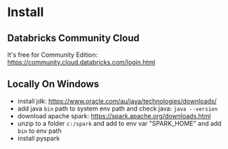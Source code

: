 # Install

## Databricks Community Cloud
It's free for Community Edition: https://community.cloud.databricks.com/login.html

## Locally On Windows
- install jdk: https://www.oracle.com/au/java/technologies/downloads/
- add java `bin` path to system env path and check java: `java --version`
- download apache spark: https://spark.apache.org/downloads.html
- unzip to a folder `c:/spark` and add to env var "SPARK_HOME" and add `bin` to env path
- install pyspark
